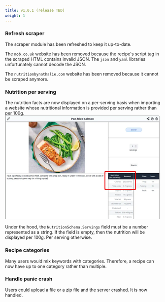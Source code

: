 ```yaml
---
title: v1.0.1 (release TBD)
weight: 1
---
```


### Refresh scraper

The scraper module has been refreshed to keep it up-to-date. 
 
The `mob.co.uk` website has been removed because the recipe's script tag in the scraped HTML contains invalid JSON.
The `json` and `yaml` libraries unfortunately cannot decode the JSON.

The `nutritionbynathalie.com` website has been removed because it cannot be scraped anymore.

### Nutrition per serving

The nutrition facts are now displayed on a per-serving basis when importing a website whose nutritional information is provided per serving rather than per 100g.
![](images/v1.0.1/fixed-salmon.webp)

Under the hood, the `NutritionSchema.Servings` field must be a number represented as a string. If the field is empty, then the nutrition will be displayed per 100g. Per serving otherwise.

### Recipe categories

Many users would mix keywords with categories. Therefore, a recipe can now have up to one category rather than multiple.

### Handle panic crash

Users could upload a file or a zip file and the server crashed. It is now handled.
